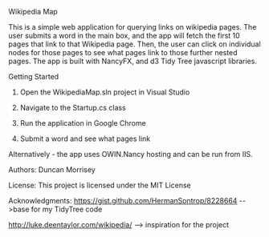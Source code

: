 Wikipedia Map

This is a simple web application for querying links on wikipedia pages. The user submits a word in the main box, and the app will fetch the first 10 pages that link to that Wikipedia page. Then, the user can click on individual nodes for those pages to see what pages link to those further nested pages. The app is built with NancyFX, and d3 Tidy Tree javascript libraries. 

Getting Started

1) Open the WikipediaMap.sln project in Visual Studio

2) Navigate to the Startup.cs class

3) Run the application in Google Chrome

4) Submit a word and see what pages link

Alternatively - the app uses OWIN.Nancy hosting and can be run from IIS.

Authors:
Duncan Morrisey

License:
This project is licensed under the MIT License

Acknowledgments:
https://gist.github.com/HermanSontrop/8228664 -->base for my TidyTree code

http://luke.deentaylor.com/wikipedia/ --> inspiration for the project
